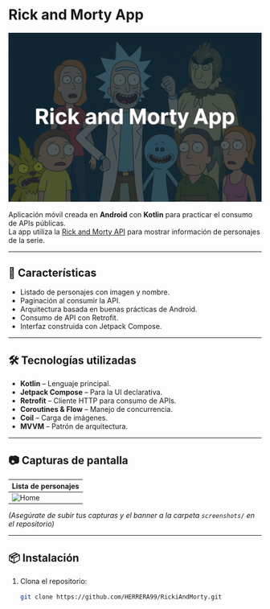 # Rick and Morty App

![Banner](Header.png)

Aplicación móvil creada en **Android** con **Kotlin** para practicar el consumo de APIs públicas.  
La app utiliza la [Rick and Morty API](https://rickandmortyapi.com/) para mostrar información de personajes de la serie.

---

## 🚀 Características

- Listado de personajes con imagen y nombre.
- Paginación al consumir la API.
- Arquitectura basada en buenas prácticas de Android.
- Consumo de API con Retrofit.
- Interfaz construida con Jetpack Compose.

---

## 🛠️ Tecnologías utilizadas

- **Kotlin** – Lenguaje principal.
- **Jetpack Compose** – Para la UI declarativa.
- **Retrofit** – Cliente HTTP para consumo de APIs.
- **Coroutines & Flow** – Manejo de concurrencia.
- **Coil** – Carga de imágenes.
- **MVVM** – Patrón de arquitectura.

---

## 📷 Capturas de pantalla

| Lista de personajes |
|----------------------|
| ![Home](VideoFuncionamiento.gif) |

_(Asegúrate de subir tus capturas y el banner a la carpeta `screenshots/` en el repositorio)_

---

## 📦 Instalación

1. Clona el repositorio:
   ```bash
   git clone https://github.com/HERRERA99/RickiAndMorty.git
